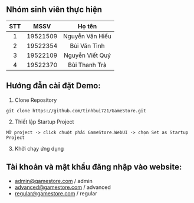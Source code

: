## Nhóm sinh viên thực hiện
| STT | MSSV | Họ tên | 
| :----: | :-: | :-: |
| 1 | 19521509 | Nguyễn Văn Hiếu |
| 2 | 19522354 | Bùi Văn Tình |
| 3 | 19522109 | Nguyễn Viết Quý |
| 4 | 19522370 | Bùi Thanh Trà |

## Hướng đẫn cài đặt Demo:
1. Clone Repository
```shell
git clone https://github.com/tinhbui721/GameStore.git
```

2. Thiết lập Startup Project
```shell
Mở project -> click chuột phải GameStore.WebUI -> chọn Set as Startup Project
```

3. Khởi chạy ứng dụng

## Tài khoản và mật khẩu đăng nhập vào website:
* admin@gamestore.com / admin
* advanced@gamestore.com / advanced
* regular@gamestore.com / regular

